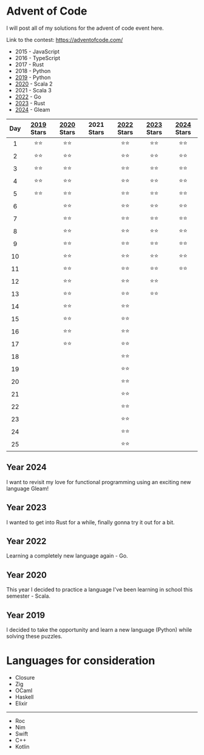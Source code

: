 # Advent of Code

I will post all of my solutions for the advent of code event here.

Link to the contest: https://adventofcode.com/

- 2015 - JavaScript
- 2016 - TypeScript
- 2017 - Rust
- 2018 - Python
- [2019](/2019/) - Python
- [2020](/2020/src/main/scala/aoc/) - Scala 2
- 2021 - Scala 3
- [2022](/2022/) - Go
- [2023](/2023/) - Rust
- [2024](/2024/) - Gleam

| **Day** | [2019](/2019/) **Stars** | [2020](/2020/src/main/scala/aoc/) **Stars** | 2021 **Stars** | [2022](/2022/) **Stars** | [2023](/2023/) **Stars** | [2024](/2024/) **Stars** |
| :-----: | :----------------------: | :-----------------------------------------: | :------------: | :----------------------: | :----------------------: | :----------------------: |
|    1    |           ⭐⭐           |                    ⭐⭐                     |                |           ⭐⭐           |            ⭐⭐          |            ⭐⭐          |
|    2    |           ⭐⭐           |                    ⭐⭐                     |                |           ⭐⭐           |            ⭐⭐          |            ⭐⭐          |
|    3    |           ⭐⭐           |                    ⭐⭐                     |                |           ⭐⭐           |            ⭐⭐          |            ⭐⭐          | 
|    4    |           ⭐⭐           |                    ⭐⭐                     |                |           ⭐⭐           |            ⭐⭐          |            ⭐⭐          |
|    5    |           ⭐⭐           |                    ⭐⭐                     |                |           ⭐⭐           |            ⭐⭐          |            ⭐⭐          |
|    6    |                          |                    ⭐⭐                     |                |           ⭐⭐           |            ⭐⭐          |            ⭐⭐          |
|    7    |                          |                    ⭐⭐                     |                |           ⭐⭐           |            ⭐⭐          |            ⭐⭐          |
|    8    |                          |                    ⭐⭐                     |                |           ⭐⭐           |            ⭐⭐          |            ⭐⭐          |
|    9    |                          |                    ⭐⭐                     |                |           ⭐⭐           |            ⭐⭐          |            ⭐⭐          |
|   10    |                          |                    ⭐⭐                     |                |           ⭐⭐           |            ⭐⭐          |            ⭐⭐          |
|   11    |                          |                    ⭐⭐                     |                |           ⭐⭐           |            ⭐⭐          |            ⭐⭐         |
|   12    |                          |                    ⭐⭐                     |                |           ⭐⭐           |            ⭐⭐          |                      |
|   13    |                          |                    ⭐⭐                     |                |           ⭐⭐           |            ⭐⭐          |                      |
|   14    |                          |                    ⭐⭐                     |                |           ⭐⭐           |                          |                      |
|   15    |                          |                    ⭐⭐                     |                |           ⭐⭐           |                          |                      |
|   16    |                          |                    ⭐⭐                     |                |           ⭐⭐           |                          |                      |
|   17    |                          |                    ⭐⭐                     |                |           ⭐⭐           |                          |                      |
|   18    |                          |                                             |                |           ⭐⭐           |                          |                      |
|   19    |                          |                                             |                |           ⭐⭐           |                          |                      |
|   20    |                          |                                             |                |           ⭐⭐           |                          |                      |
|   21    |                          |                                             |                |           ⭐⭐           |                          |                      |
|   22    |                          |                                             |                |           ⭐⭐           |                          |                      |
|   23    |                          |                                             |                |           ⭐⭐           |                          |                      |
|   24    |                          |                                             |                |           ⭐⭐           |                          |                      |
|   25    |                          |                                             |                |           ⭐⭐           |                          |                      |

## Year 2024

I want to revisit my love for functional programming using an exciting new language Gleam!

## Year 2023

I wanted to get into Rust for a while, finally gonna try it out for a bit.

## Year 2022

Learning a completely new language again - Go.

## Year 2020

This year I decided to practice a language I've been learning in school this semester - Scala.

## Year 2019

I decided to take the opportunity and learn a new language (Python) while solving these puzzles.

# Languages for consideration

- Closure
- Zig
- OCaml
- Haskell
- Elixir

---

- Roc
- Nim
- Swift
- C++
- Kotlin
